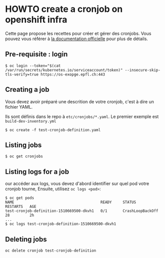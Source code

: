 # HOWTO create a cronjob on openshift infra

Cette page propose les recettes pour créer et gérer des cronjobs.
Vous pouvez vous référer à [la documentation officielle](https://docs.openshift.org/latest/dev_guide/cron_jobs.html) pour plus de détails.

## Pre-requisite : login

    $ oc login --token="$(cat /var/run/secrets/kubernetes.io/serviceaccount/token)" --insecure-skip-tls-verify=true https://os-exopge.epfl.ch:443 

## Creating a job

Vous devez avoir préparé une descrition de votre cronjob, c'est à dire un fichier YAML.

Ils sont définis dans le repo à `etc/cronjobs/*.yaml`. Le premier exemple est `build-dev-inventory.yml`

    $ oc create -f test-cronjob-definition.yaml

## Listing jobs

    $ oc get cronjobs

## Listing logs for a job

our accéder aux logs, vous devez d'abord identifier sur quel pod votre cronjob tourne, Ensuite, utilisez `oc logs <pod>`:

    $ oc get pods
    NAME                                       READY     STATUS             RESTARTS   AGE
    test-cronjob-definition-1510669500-dkvh1   0/1       CrashLoopBackOff   28         2h
    ...
    $ oc logs test-cronjob-definition-1510669500-dkvh1

## Deleting jobs

    oc delete cronjob test-cronjob-definition
